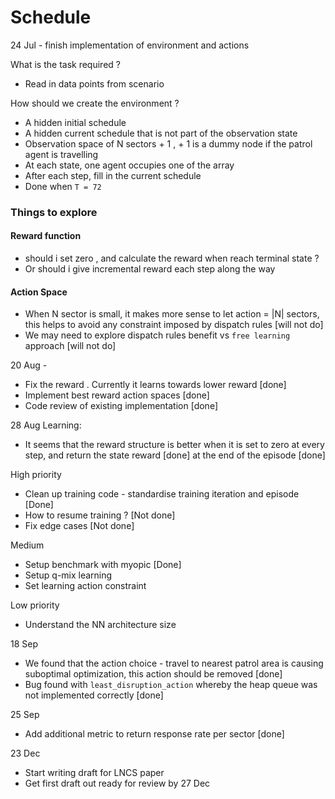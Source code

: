 # Schedule 

24 Jul - finish implementation of environment and actions

What is the task required ? 

- Read in data points from scenario 

How should we create the environment ?

* A hidden initial schedule
* A hidden current schedule that is not part of the observation state 
* Observation space of N sectors + 1 , + 1 is a dummy node if the patrol agent is travelling
* At each state, one agent occupies one of the array 
* After each step, fill in the current schedule
* Done when `T = 72`

### Things to explore
#### Reward function 
* should i set zero , and calculate the reward when reach terminal state ?
* Or should i give incremental reward each step along the way

#### Action Space
* When N sector is small, it makes more sense to let action = |N| sectors, this helps to avoid any constraint imposed 
by dispatch rules [will not do]
* We may need to explore dispatch rules benefit vs `free learning` approach [will not do]

20 Aug - 
* Fix the reward . Currently it learns towards lower reward [done]
* Implement best reward action spaces [done]
* Code review of existing implementation [done]

28 Aug
Learning:
* It seems that the reward structure is better when it is set to zero at every step, and return the state reward [done]
  at the end of the episode [done]

High priority
* Clean up training code - standardise training iteration and episode [Done]
* How to resume training ? [Not done]
* Fix edge cases [Not done]

Medium
* Setup benchmark with myopic [Done]
* Setup q-mix learning
* Set learning action constraint

Low priority
* Understand the NN architecture size

18 Sep
* We found that the action choice - travel to nearest patrol area is causing suboptimal optimization, this action should be removed [done]
* Bug found with `least_disruption_action` whereby the heap queue was not implemented correctly [done]

25 Sep
* Add additional metric to return response rate per sector [done]

23 Dec
* Start writing draft for LNCS paper
* Get first draft out ready for review by 27 Dec